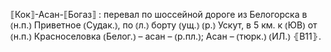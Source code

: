 ---
---

⟦Кок⟧-Асан-⟦Богаз⟧
: перевал по шоссейной дороге из Белогорска в ⦅н.п.⦆ Приветное ⦅Судак.⦆, по ⦅л.⦆ борту ⦅ущ.⦆ ⦅р.⦆ Ускут, в 5 км. к ⦅ЮВ⦆ от ⦅н.п.⦆ Красноселовка ⦅Белог.⦆ – асан – ⦅р.пл.⦆; Асан – ⦅тюрк.⦆ ⦅ИЛ.⦆ ⦃В11⦄.
